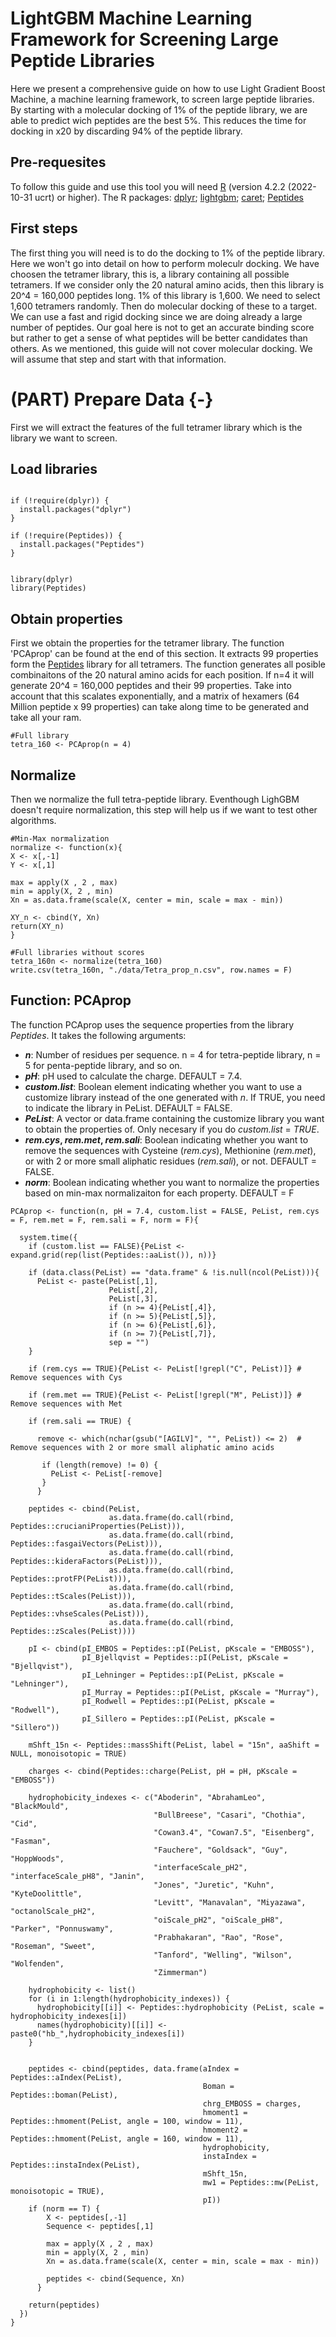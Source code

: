 # LightGBM Machine Learning Framework for Screening Large Peptide Libraries
Here we present a comprehensive guide on how to use Light Gradient Boost Machine, a machine learning framework, to screen large peptide libraries. By starting with a molecular docking of 1% of the peptide library, we are able to predict wich peptides are the best 5%. This reduces the time for docking in x20 by discarding 94% of the peptide library.  

## Pre-requesites
To follow this guide and use this tool you will need [R](https://www.r-project.org/) (version 4.2.2 (2022-10-31 ucrt) or higher). The R packages: [dplyr](https://cran.r-project.org/web/packages/dplyr/index.html); [lightgbm](https://cran.microsoft.com/snapshot/2022-04-06/web/packages/lightgbm/index.html); [caret](https://cran.r-project.org/web/packages/caret/); [Peptides](https://cran.microsoft.com/snapshot/2022-01-28/web/packages/Peptides/index.html)

## First steps
The first thing you will need is to do the docking to 1% of the peptide library. Here we won't go into detail on how to perform moleculr docking. We have choosen the tetramer library, this is, a library containing all possible tetramers. If we consider only the 20 natural amino acids, then this library is 20^4 = 160,000 peptides long. 1% of this library is 1,600. We need to select 1,600 tetramers randomly. Then do molecular docking of these to a target. We can use a fast and rigid docking since we are doing already a large number of peptides. Our goal here is not to get an accurate binding score but rather to get a sense of what peptides will be better candidates than others. As we mentioned, this guide will not cover molecular docking. We will assume that step and start with that information. 

# (PART) Prepare Data {-}

First we will extract the features of the full tetramer library which is the library we want to screen. 

## Load libraries
```{r, eval=F, libraries1}

if (!require(dplyr)) {
  install.packages("dplyr")
}

if (!require(Peptides)) {
  install.packages("Peptides")
}


library(dplyr)
library(Peptides)
```

## Obtain properties
First we obtain the properties for the tetramer library. The function 'PCAprop' can be found at the end of this section. It extracts 99 properties form the [Peptides](https://cran.microsoft.com/snapshot/2022-01-28/web/packages/Peptides/index.html)  library for all tetramers. The function generates all posible combinaitons of the 20 natural amino acids for each position. If n=4 it will generate 20^4 = 160,000 peptides and their 99 properties. Take into account that this scalates exponentially, and a matrix of hexamers (64 Million peptide x 99 properties) can take along time to be generated and take all your ram. 

```{r,  eval=F, properties}
#Full library
tetra_160 <- PCAprop(n = 4)
```

## Normalize
Then we normalize the full tetra-peptide library. Eventhough LighGBM doesn't require normalization, this step will help us if we want to test other algorithms. 
```{r,  eval=F, normalize}
#Min-Max normalization
normalize <- function(x){
X <- x[,-1]
Y <- x[,1]
  
max = apply(X , 2 , max)
min = apply(X, 2 , min)
Xn = as.data.frame(scale(X, center = min, scale = max - min))

XY_n <- cbind(Y, Xn)
return(XY_n)
}

#Full libraries without scores
tetra_160n <- normalize(tetra_160)
write.csv(tetra_160n, "./data/Tetra_prop_n.csv", row.names = F)

```

## Function: PCAprop
The function PCAprop uses the sequence properties from the library _Peptides_. It takes the following arguments:

* **_n_**: Number of residues per sequence. n = 4 for tetra-peptide library, n = 5 for penta-peptide library, and so on. 
* **_pH_**: pH used to calculate the charge. DEFAULT = 7.4.
* **_custom.list_**: Boolean element indicating whether you want to use a customize library instead of the one generated with _n_. If TRUE, you need to indicate the library in PeList. DEFAULT = FALSE. 
* **_PeList_**: A vector or data.frame containing the customize library you want to obtain the properties of. Only necesary if you do _custom.list_ = *TRUE*. 
* **_rem.cys_, _rem.met_, _rem.sali_**: Boolean indicating whether you want to remove the sequences with Cysteine (_rem.cys_), Methionine (_rem.met_), or with 2 or more small aliphatic residues (_rem.sali_), or not. DEFAULT = FALSE.
* **_norm_**: Boolean indicating whether you want to normalize the properties based on min-max normalizaiton for each property. DEFAULT = F

```{r,  eval=F, PCAprop}
PCAprop <- function(n, pH = 7.4, custom.list = FALSE, PeList, rem.cys = F, rem.met = F, rem.sali = F, norm = F){
  
  system.time({
    if (custom.list == FALSE){PeList <- expand.grid(rep(list(Peptides::aaList()), n))}
    
    if (data.class(PeList) == "data.frame" & !is.null(ncol(PeList))){
      PeList <- paste(PeList[,1],
                      PeList[,2],
                      PeList[,3],
                      if (n >= 4){PeList[,4]},
                      if (n >= 5){PeList[,5]},
                      if (n >= 6){PeList[,6]},
                      if (n >= 7){PeList[,7]},
                      sep = "")
    }
    
    if (rem.cys == TRUE){PeList <- PeList[!grepl("C", PeList)]} # Remove sequences with Cys
    
    if (rem.met == TRUE){PeList <- PeList[!grepl("M", PeList)]} # Remove sequences with Met
    
    if (rem.sali == TRUE) {
      
      remove <- which(nchar(gsub("[AGILV]", "", PeList)) <= 2)  # Remove sequences with 2 or more small aliphatic amino acids
     
       if (length(remove) != 0) {
         PeList <- PeList[-remove]
       }
      }
    
    peptides <- cbind(PeList,
                      as.data.frame(do.call(rbind, Peptides::crucianiProperties(PeList))),
                      as.data.frame(do.call(rbind, Peptides::fasgaiVectors(PeList))),
                      as.data.frame(do.call(rbind, Peptides::kideraFactors(PeList))),
                      as.data.frame(do.call(rbind, Peptides::protFP(PeList))),
                      as.data.frame(do.call(rbind, Peptides::tScales(PeList))),
                      as.data.frame(do.call(rbind, Peptides::vhseScales(PeList))),
                      as.data.frame(do.call(rbind, Peptides::zScales(PeList))))
    
    pI <- cbind(pI_EMBOS = Peptides::pI(PeList, pKscale = "EMBOSS"),
                pI_Bjellqvist = Peptides::pI(PeList, pKscale = "Bjellqvist"),
                pI_Lehninger = Peptides::pI(PeList, pKscale = "Lehninger"),
                pI_Murray = Peptides::pI(PeList, pKscale = "Murray"),
                pI_Rodwell = Peptides::pI(PeList, pKscale = "Rodwell"),
                pI_Sillero = Peptides::pI(PeList, pKscale = "Sillero"))
    
    mShft_15n <- Peptides::massShift(PeList, label = "15n", aaShift = NULL, monoisotopic = TRUE)
    
    charges <- cbind(Peptides::charge(PeList, pH = pH, pKscale = "EMBOSS"))
    
    hydrophobicity_indexes <- c("Aboderin", "AbrahamLeo", "BlackMould", 
                                "BullBreese", "Casari", "Chothia", "Cid", 
                                "Cowan3.4", "Cowan7.5", "Eisenberg", "Fasman", 
                                "Fauchere", "Goldsack", "Guy", "HoppWoods", 
                                "interfaceScale_pH2", "interfaceScale_pH8", "Janin", 
                                "Jones", "Juretic", "Kuhn", "KyteDoolittle", 
                                "Levitt", "Manavalan", "Miyazawa", "octanolScale_pH2", 
                                "oiScale_pH2", "oiScale_pH8", "Parker", "Ponnuswamy", 
                                "Prabhakaran", "Rao", "Rose", "Roseman", "Sweet", 
                                "Tanford", "Welling", "Wilson", "Wolfenden", 
                                "Zimmerman")
    
    hydrophobicity <- list()
    for (i in 1:length(hydrophobicity_indexes)) {
      hydrophobicity[[i]] <- Peptides::hydrophobicity (PeList, scale = hydrophobicity_indexes[i])
      names(hydrophobicity)[[i]] <- paste0("hb_",hydrophobicity_indexes[i])
    }
    
    
    peptides <- cbind(peptides, data.frame(aIndex = Peptides::aIndex(PeList),
                                           Boman = Peptides::boman(PeList),
                                           chrg_EMBOSS = charges,
                                           hmoment1 = Peptides::hmoment(PeList, angle = 100, window = 11),
                                           hmoment2 = Peptides::hmoment(PeList, angle = 160, window = 11),
                                           hydrophobicity,
                                           instaIndex = Peptides::instaIndex(PeList),
                                           mShft_15n,
                                           mw1 = Peptides::mw(PeList, monoisotopic = TRUE),
                                           pI))
    if (norm == T) {
        X <- peptides[,-1]
        Sequence <- peptides[,1]
          
        max = apply(X , 2 , max)
        min = apply(X, 2 , min)
        Xn = as.data.frame(scale(X, center = min, scale = max - min))
        
        peptides <- cbind(Sequence, Xn)
      }
    
    return(peptides)
  })
}

```

